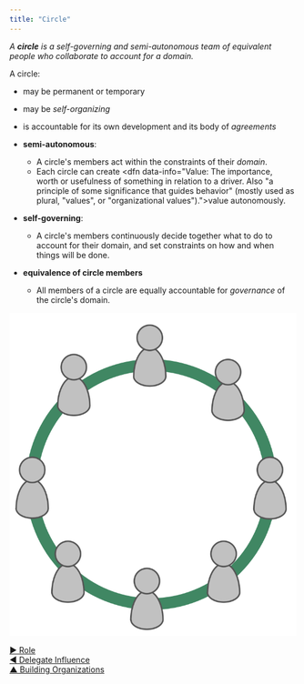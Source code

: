 ```yaml
---
title: "Circle"
---
```



_A **circle** is a self-governing and semi-autonomous team of equivalent people who collaborate to account for a domain._

A circle:

-   may be permanent or temporary
-   may be <dfn data-info="Self-Organization: Any activity or process through which people organize through local interactions without the influence of an external agent. In any organization or team, self-organization and external influence co-exist.">self-organizing</dfn>
-   is accountable for its own development and its body of <dfn data-info="Agreement: An agreed upon guideline, process or protocol designed to guide the flow of value.">agreements</dfn>

-   **semi-autonomous**:
    -   A circle's members act within the constraints of their <dfn data-info="Domain: A distinct area of influence, activity and decision making within an organization.">domain</dfn>.
    -   Each circle can create <dfn data-info="Value: The importance, worth or usefulness of something in relation to a driver. Also "a principle of some significance that guides behavior" (mostly used as plural, "values", or "organizational values").">value</dfn> autonomously.
-   **self-governing**:
    -   A circle's members continuously decide together what to do to account for their domain, and set constraints on how and when things will be done.
-  **equivalence of circle members**
    -   All members of a circle are equally accountable for <dfn data-info="Governance: The act of setting objectives, and then navigating and steering to achieve them. People with authority intentionally make and evolve decisions which have an ongoing effect on the way an organization (or a team or individual within it) creates value. These decisions set constraints on actions, guide future decisions, allocate resources and determine specifics of deliverables.">governance</dfn> of the circle's domain.

![All members of a circle are equally accountable for governance of the circle's domain](img/circle/circle.png)  


[&#9654; Role](role.html)<br/>[&#9664; Delegate Influence](delegate-influence.html)<br/>[&#9650; Building Organizations](building-organizations.html)

